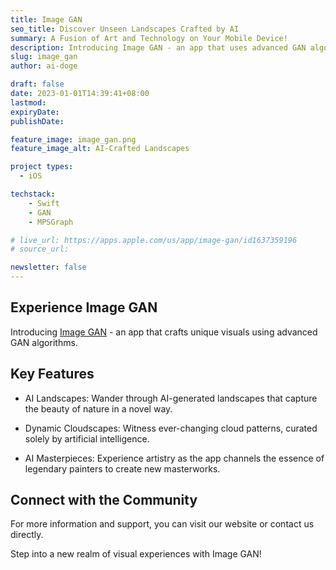 ```yaml
---
title: Image GAN
seo_title: Discover Unseen Landscapes Crafted by AI
summary: A Fusion of Art and Technology on Your Mobile Device!
description: Introducing Image GAN - an app that uses advanced GAN algorithms to create unique, one-of-a-kind visuals.
slug: image_gan
author: ai-doge

draft: false
date: 2023-01-01T14:39:41+08:00
lastmod: 
expiryDate: 
publishDate: 

feature_image: image_gan.png
feature_image_alt: AI-Crafted Landscapes

project types: 
  - iOS

techstack:
    - Swift
    - GAN
    - MPSGraph

# live_url: https://apps.apple.com/us/app/image-gan/id1637359196
# source_url: 

newsletter: false
---
```


## Experience Image GAN

Introducing [Image GAN](https://apps.apple.com/us/app/image-gan/id1637359196) - an app that crafts unique visuals using advanced GAN algorithms. 

## Key Features

- AI Landscapes: Wander through AI-generated landscapes that capture the beauty of nature in a novel way.
  
- Dynamic Cloudscapes: Witness ever-changing cloud patterns, curated solely by artificial intelligence.

- AI Masterpieces: Experience artistry as the app channels the essence of legendary painters to create new masterworks.

## Connect with the Community

For more information and support, you can visit our website or contact us directly. 

Step into a new realm of visual experiences with Image GAN!
